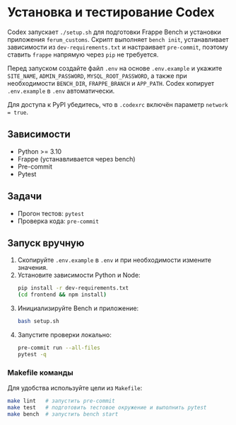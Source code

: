 # Установка и тестирование Codex

Codex запускает `./setup.sh` для подготовки Frappe Bench и установки приложения
`ferum_customs`. Скрипт выполняет `bench init`, устанавливает зависимости из
`dev-requirements.txt` и настраивает `pre-commit`, поэтому ставить `frappe`
напрямую через `pip` не требуется.

Перед запуском создайте файл `.env` на основе `.env.example` и укажите 
`SITE_NAME`, `ADMIN_PASSWORD`, `MYSQL_ROOT_PASSWORD`, а также при
необходимости `BENCH_DIR`, `FRAPPE_BRANCH` и `APP_PATH`.
Codex копирует `.env.example` в `.env` автоматически.

Для доступа к PyPI убедитесь, что в `.codexrc` включён параметр `network = true`.

## Зависимости
- Python >= 3.10
- Frappe (устанавливается через bench)
- Pre-commit
- Pytest

## Задачи
- Прогон тестов: `pytest`
- Проверка кода: `pre-commit`

## Запуск вручную

1. Скопируйте `.env.example` в `.env` и при необходимости измените значения.
2. Установите зависимости Python и Node:
   ```bash
   pip install -r dev-requirements.txt
   (cd frontend && npm install)
   ```
3. Инициализируйте Bench и приложение:
   ```bash
   bash setup.sh
   ```
4. Запустите проверки локально:
   ```bash
   pre-commit run --all-files
   pytest -q
   ```

### Makefile команды

Для удобства используйте цели из `Makefile`:

```bash
make lint   # запустить pre-commit
make test   # подготовить тестовое окружение и выполнить pytest
make bench  # запустить bench start
```



